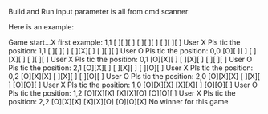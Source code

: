 Build and Run
input parameter is all from cmd scanner

Here is an example:

Game start...X first
example: 1,1
[ ][ ][ ]
[ ][ ][ ]
[ ][ ][ ]
User X Pls tic the position: 
1,1
[ ][ ][ ]
[ ][X][ ]
[ ][ ][ ]
User O Pls tic the position: 
0,0
[O][ ][ ]
[ ][X][ ]
[ ][ ][ ]
User X Pls tic the position: 
0,1
[O][X][ ]
[ ][X][ ]
[ ][ ][ ]
User O Pls tic the position: 
2,1
[O][X][ ]
[ ][X][ ]
[ ][O][ ]
User X Pls tic the position: 
0,2
[O][X][X]
[ ][X][ ]
[ ][O][ ]
User O Pls tic the position: 
2,0
[O][X][X]
[ ][X][ ]
[O][O][ ]
User X Pls tic the position: 
1,0
[O][X][X]
[X][X][ ]
[O][O][ ]
User O Pls tic the position: 
1,2
[O][X][X]
[X][X][O]
[O][O][ ]
User X Pls tic the position: 
2,2
[O][X][X]
[X][X][O]
[O][O][X]
No winner for this game

